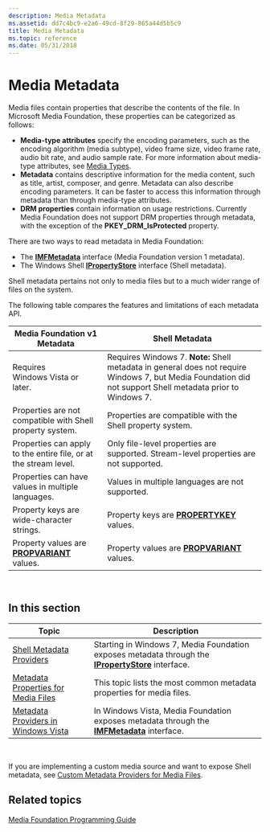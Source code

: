 ```yaml
---
description: Media Metadata
ms.assetid: dd7c4bc9-e2a6-49cd-8f29-865a44d5b5c9
title: Media Metadata
ms.topic: reference
ms.date: 05/31/2018
---
```


# Media Metadata

Media files contain properties that describe the contents of the file. In Microsoft Media Foundation, these properties can be categorized as follows:

-   **Media-type attributes** specify the encoding parameters, such as the encoding algorithm (media subtype), video frame size, video frame rate, audio bit rate, and audio sample rate. For more information about media-type attributes, see [Media Types](media-types.md).
-   **Metadata** contains descriptive information for the media content, such as title, artist, composer, and genre. Metadata can also describe encoding parameters. It can be faster to access this information through metadata than through media-type attributes.
-   **DRM properties** contain information on usage restrictions. Currently Media Foundation does not support DRM properties through metadata, with the exception of the **PKEY\_DRM\_IsProtected** property.

There are two ways to read metadata in Media Foundation:

-   The [**IMFMetadata**](/windows/desktop/api/mfidl/nn-mfidl-imfmetadata) interface (Media Foundation version 1 metadata).
-   The Windows Shell [**IPropertyStore**](/windows/win32/api/propsys/nn-propsys-ipropertystore) interface (Shell metadata).

Shell metadata pertains not only to media files but to a much wider range of files on the system.

The following table compares the features and limitations of each metadata API.




| Media Foundation v1 Metadata | Shell Metadata | 
|------------------------------|----------------|
| Requires Windows Vista or later. | Requires Windows 7. **Note:** Shell metadata in general does not require Windows 7, but Media Foundation did not support Shell metadata prior to Windows 7.<br> | 
| Properties are not compatible with Shell property system. | Properties are compatible with the Shell property system. | 
| Properties can apply to the entire file, or at the stream level. | Only file-level properties are supported. Stream-level properties are not supported. | 
| Properties can have values in multiple languages. | Values in multiple languages are not supported. | 
| Property keys are wide-character strings. | Property keys are <a href="/windows/desktop/api/wtypes/ns-wtypes-propertykey"><strong>PROPERTYKEY</strong></a> values. | 
| Property values are <a href="/windows/win32/api/propidl/ns-propidl-propvariant"><strong>PROPVARIANT</strong></a> values. | Property values are <a href="/windows/win32/api/propidl/ns-propidl-propvariant"><strong>PROPVARIANT</strong></a> values. | 




 

## In this section



| Topic                                                                                     | Description                                                                                                                                |
|-------------------------------------------------------------------------------------------|--------------------------------------------------------------------------------------------------------------------------------------------|
| [Shell Metadata Providers](shell-metadata-providers.md)<br/>                       | Starting in Windows 7, Media Foundation exposes metadata through the [**IPropertyStore**](/windows/win32/api/propsys/nn-propsys-ipropertystore) interface.<br/> |
| [Metadata Properties for Media Files](metadata-properties-for-media-files.md)<br/> | This topic lists the most common metadata properties for media files.<br/>                                                           |
| [Metadata Providers in Windows Vista](metadata-providers-in-windows-vista.md)<br/> | In Windows Vista, Media Foundation exposes metadata through the [**IMFMetadata**](/windows/desktop/api/mfidl/nn-mfidl-imfmetadata) interface.<br/>                   |



 

If you are implementing a custom media source and want to expose Shell metadata, see [Custom Metadata Providers for Media Files](custom-metadata-providers-for-media-files.md).

## Related topics

<dl> <dt>

[Media Foundation Programming Guide](media-foundation-programming-guide.md)
</dt> </dl>

 

 
